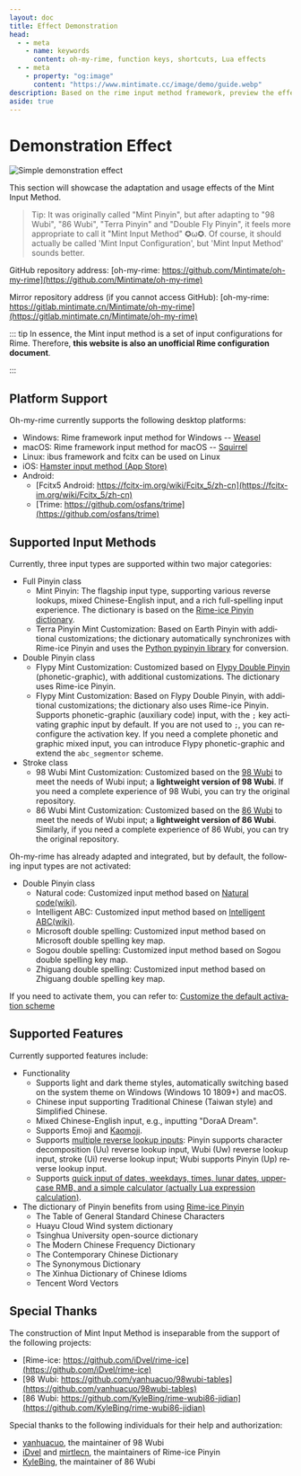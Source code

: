 ```yaml
---
layout: doc
title: Effect Demonstration
head:
  - - meta
    - name: keywords
      content: oh-my-rime, function keys, shortcuts, Lua effects
  - - meta
    - property: "og:image"
      content: "https://www.mintimate.cc/image/demo/guide.webp"
description: Based on the rime input method framework, preview the effects and appearance after installing oh-my-rime. It showcases specific features supported by oh-my-rime, such as Emoji input, character decomposition reverse lookup input, Wubi reverse lookup input, stroke reverse lookup input, in addition to dictionary functionality.
aside: true
---
```


# Demonstration Effect
![Simple demonstration effect](/image/demo/guide.webp)

This section will showcase the adaptation and usage effects of the Mint Input Method.

> Tip: It was originally called "Mint Pinyin", but after adapting to "98 Wubi", "86 Wubi", "Terra Pinyin" and "Double Fly Pinyin", it feels more appropriate to call it "Mint Input Method" ✪ω✪. Of course, it should actually be called 'Mint Input Configuration', but 'Mint Input Method' sounds better.

GitHub repository address: [oh-my-rime: https://github.com/Mintimate/oh-my-rime](https://github.com/Mintimate/oh-my-rime)

Mirror repository address (if you cannot access GitHub): [oh-my-rime: https://gitlab.mintimate.cn/Mintimate/oh-my-rime](https://gitlab.mintimate.cn/Mintimate/oh-my-rime)

::: tip
In essence, the Mint input method is a set of input configurations for Rime. Therefore, **this website is also an unofficial Rime configuration document**.

<donate lang="en"/>

:::

## Platform Support
Oh-my-rime currently supports the following desktop platforms:
- Windows: Rime framework input method for Windows -- [Weasel](https://github.com/rime/weasel)
- macOS: Rime framework input method for macOS -- [Squirrel](https://github.com/rime/squirrel)
- Linux: ibus framework and fcitx can be used on Linux
- iOS: [Hamster input method (App Store)](https://apps.apple.com/cn/app/%E4%BB%93%E8%BE%93%E5%85%A5%E6%B3%95/id6446617683)
- Android:
  - [Fcitx5 Android: https://fcitx-im.org/wiki/Fcitx_5/zh-cn](https://fcitx-im.org/wiki/Fcitx_5/zh-cn)
  - [Trime: https://github.com/osfans/trime](https://github.com/osfans/trime)

## Supported Input Methods
Currently, three input types are supported within two major categories:
- Full Pinyin class
  - Mint Pinyin: The flagship input type, supporting various reverse lookups, mixed Chinese-English input, and a rich full-spelling input experience. The dictionary is based on the [Rime-ice Pinyin dictionary](https://github.com/iDvel/rime-ice).
  - Terra Pinyin Mint Customization: Based on Earth Pinyin with additional customizations; the dictionary automatically synchronizes with Rime-ice Pinyin and uses the [Python pypinyin library](https://pypinyin.readthedocs.io/) for conversion.
- Double Pinyin class
  - Flypy Mint Customization: Customized based on [Flypy Double Pinyin](https://flypy.com/) (phonetic-graphic), with additional customizations. The dictionary uses Rime-ice Pinyin.
  - Flypy Mint Customization: Based on Flypy Double Pinyin, with additional customizations; the dictionary also uses Rime-ice Pinyin. Supports phonetic-graphic (auxiliary code) input, with the `;` key activating graphic input by default. If you are not used to `;`, you can reconfigure the activation key. If you need a complete phonetic and graphic mixed input, you can introduce Flypy phonetic-graphic and extend the `abc_segmentor` scheme.
- Stroke class
  - 98 Wubi Mint Customization: Customized based on the [98 Wubi](https://github.com/yanhuacuo/98wubi-tables) to meet the needs of Wubi input; a **lightweight version of 98 Wubi**. If you need a complete experience of 98 Wubi, you can try the original repository.
  - 86 Wubi Mint Customization: Customized based on the [86 Wubi](https://github.com/KyleBing/rime-wubi86-jidian) to meet the needs of Wubi input; a **lightweight version of 86 Wubi**. Similarly, if you need a complete experience of 86 Wubi, you can try the original repository.

Oh-my-rime has already adapted and integrated, but by default, the following input types are not activated:
- Double Pinyin class
  - Natural code: Customized input method based on [Natural code(wiki)](https://zh.wikipedia.org/zh/%E8%87%AA%E7%84%B6%E7%A0%81).
  - Intelligent ABC: Customized input method based on [Intelligent ABC(wiki)](https://zh.wikipedia.org/wiki/%E6%99%BA%E8%83%BDABC%E8%BE%93%E5%85%A5%E6%B3%95).
  - Microsoft double spelling: Customized input method based on Microsoft double spelling key map.
  - Sogou double spelling: Customized input method based on Sogou double spelling key map.
  - Zhiguang double spelling: Customized input method based on Zhiguang double spelling key map.

If you need to activate them, you can refer to: [Customize the default activation scheme](/en/guide/defaultActivationScheme.html)

## Supported Features <Badge type="tip" text="^2025.04" />
Currently supported features include:
- Functionality
    - Supports light and dark theme styles, automatically switching based on the system theme on Windows (Windows 10 1809+) and macOS.
    - Chinese input supporting Traditional Chinese (Taiwan style) and Simplified Chinese.
    - Mixed Chinese-English input, e.g., inputting "DoraA Dream".
    - Supports Emoji and [Kaomoji](kaomoji.html).
    - Supports [multiple reverse lookup inputs](reverseWords.html): Pinyin supports character decomposition (Uu) reverse lookup input, Wubi (Uw) reverse lookup input, stroke (Ui) reverse lookup input; Wubi supports Pinyin (Up) reverse lookup input.   
    - Supports [quick input of dates, weekdays, times, lunar dates, uppercase RMB, and a simple calculator (actually Lua expression calculation)](funcKeys.html).
- The dictionary of Pinyin benefits from using [Rime-ice Pinyin](https://github.com/iDvel/rime-ice)
    - The Table of General Standard Chinese Characters
    - Huayu Cloud Wind system dictionary
    - Tsinghua University open-source dictionary
    - The Modern Chinese Frequency Dictionary
    - The Contemporary Chinese Dictionary
    - The Synonymous Dictionary
    - The Xinhua Dictionary of Chinese Idioms
    - Tencent Word Vectors

## Special Thanks
The construction of Mint Input Method is inseparable from the support of the following projects:
- [Rime-ice: https://github.com/iDvel/rime-ice](https://github.com/iDvel/rime-ice)
- [98 Wubi: https://github.com/yanhuacuo/98wubi-tables](https://github.com/yanhuacuo/98wubi-tables)
- [86 Wubi: https://github.com/KyleBing/rime-wubi86-jidian](https://github.com/KyleBing/rime-wubi86-jidian)

Special thanks to the following individuals for their help and authorization:
- [yanhuacuo](https://github.com/yanhuacuo), the maintainer of 98 Wubi
- [iDvel](https://github.com/iDvel) and [mirtlecn](https://github.com/mirtlecn), the maintainers of Rime-ice Pinyin
- [KyleBing](https://github.com/KyleBing), the maintainer of 86 Wubi